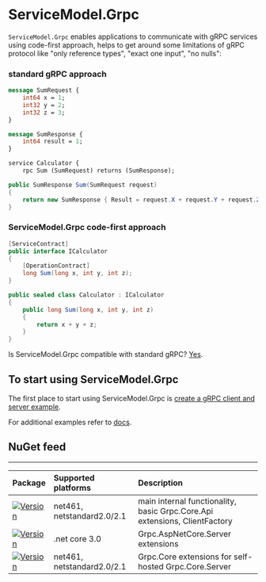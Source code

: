 # ServiceModel.Grpc

`ServiceModel.Grpc` enables applications to communicate with gRPC services using code-first approach, helps to get around some limitations of gRPC protocol like "only reference types", "exact one input", "no nulls":

### standard gRPC approach

``` proto
message SumRequest {
	int64 x = 1;
	int32 y = 2;
	int32 z = 3;
}

message SumResponse {
	int64 result = 1;
}

service Calculator {
    rpc Sum (SumRequest) returns (SumResponse);
```

``` c#
public SumResponse Sum(SumRequest request)
{
    return new SumResponse { Result = request.X + request.Y + request.Z };
}
```

### ServiceModel.Grpc code-first approach

```C#
[ServiceContract]
public interface ICalculator
{
    [OperationContract]
    long Sum(long x, int y, int z);
}

public sealed class Calculator : ICalculator
{
    public long Sum(long x, int y, int z)
    {
        return x + y + z;
    }
}
```

Is ServiceModel.Grpc compatible with standard gRPC? [Yes](/Docs/CompatibilityWithNativegRPC.md).

## To start using ServiceModel.Grpc

The first place to start using ServiceModel.Grpc is [create a gRPC client and server example](Docs/CreateClientAndServerASPNETCore.md).

For additional examples refer to [docs](Docs).


## NuGet feed

-----
Package | Supported platforms | Description
------- | :------------------ | :----------
[![Version](https://img.shields.io/nuget/v/ServiceModel.Grpc.svg)](https://www.nuget.org/packages/ServiceModel.Grpc) | net461, netstandard2.0/2.1 | main internal functionality, basic Grpc.Core.Api extensions, ClientFactory
[![Version](https://img.shields.io/nuget/v/ServiceModel.Grpc.AspNetCore.svg)](https://www.nuget.org/packages/ServiceModel.Grpc.AspNetCore) | .net core 3.0 | Grpc.AspNetCore.Server extensions
[![Version](https://img.shields.io/nuget/v/ServiceModel.Grpc.SelfHost.svg)](https://www.nuget.org/packages/ServiceModel.Grpc.SelfHost) | net461, netstandard2.0/2.1 | Grpc.Core extensions for self-hosted Grpc.Core.Server